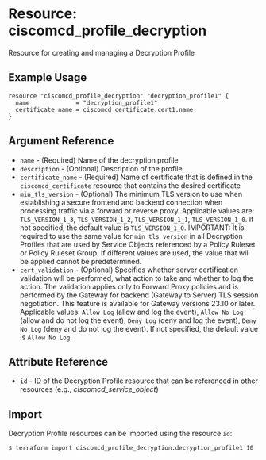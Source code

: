 # Resource: ciscomcd_profile_decryption
Resource for creating and managing a Decryption Profile

## Example Usage
```hcl
resource "ciscomcd_profile_decryption" "decryption_profile1" {
  name             = "decryption_profile1"
  certificate_name = ciscomcd_certificate.cert1.name
}
```
## Argument Reference
* `name` - (Required) Name of the decryption profile
* `description` - (Optional) Description of the profile
* `certificate_name` - (Required) Name of certificate that is defined in the `ciscomcd_certificate` resource that contains the desired certificate
* `min_tls_version` - (Optional) The minimum TLS version to use when establishing a secure frontend and backend connection when processing traffic via a forward or reverse proxy.  Applicable values are:  `TLS_VERSION_1_3`, `TLS_VERSION_1_2`, `TLS_VERSION_1_1`, `TLS_VERSION_1_0`.  If not specified, the default value is `TLS_VERSION_1_0`.  IMPORTANT: It is required to use the same value for `min_tls_version` in all Decryption Profiles that are used by Service Objects referenced by a Policy Ruleset or Policy Ruleset Group.  If different values are used, the value that will be applied cannot be predetermined.
* `cert_validation` - (Optional) Specifies whether server certification validation will be performed, what action to take and whether to log the action.  The validation applies only to Forward Proxy policies and is performed by the Gateway for backend (Gateway to Server) TLS session negotiation.  This feature is available for Gateway versions 23.10 or later.  Applicable values: `Allow Log` (allow and log the event), `Allow No Log` (allow and do not log the event), `Deny Log` (deny and log the event), `Deny No Log` (deny and do not log the event).  If not specified, the default value is `Allow No Log`.

## Attribute Reference
* `id` - ID of the Decryption Profile resource that can be referenced in other resources (e.g., *ciscomcd_service_object*)

## Import
Decryption Profile resources can be imported using the resource `id`:

```hcl
$ terraform import ciscomcd_profile_decryption.decryption_profile1 10
```